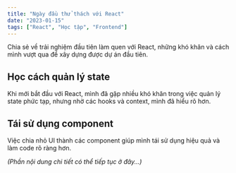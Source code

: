 ```yaml
---
title: "Ngày đầu thử thách với React"
date: "2023-01-15"
tags: ["React", "Học tập", "Frontend"]
---
```


Chia sẻ về trải nghiệm đầu tiên làm quen với React, những khó khăn và cách mình vượt qua để xây dựng được dự án đầu tiên.

## Học cách quản lý state

Khi mới bắt đầu với React, mình đã gặp nhiều khó khăn trong việc quản lý state phức tạp, nhưng nhờ các hooks và context, mình đã hiểu rõ hơn.

## Tái sử dụng component

Việc chia nhỏ UI thành các component giúp mình tái sử dụng hiệu quả và làm code rõ ràng hơn.

*(Phần nội dung chi tiết có thể tiếp tục ở đây...)*
